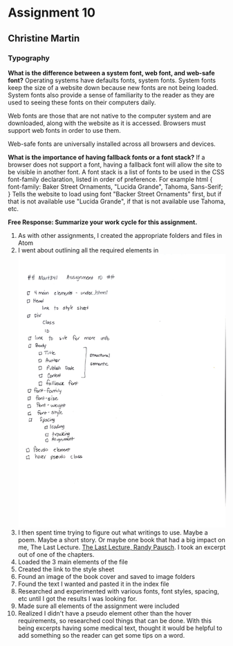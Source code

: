 # Assignment 10
## Christine Martin
### Typography

**What is the difference between a system font, web font, and web-safe font?**
Operating systems have defaults fonts, system fonts.  System fonts keep the size of a website down because new fonts are not being loaded.  System fonts also provide a sense of familiarity to the reader as they are used to seeing these fonts on their computers daily.

Web fonts are those that are not native to the computer system and are downloaded, along with the website as it is accessed. Browsers must support web fonts in order to use them.

Web-safe fonts are universally installed across all browsers and devices.

**What is the importance of having fallback fonts or a font stack?**
If a browser does not support a font, having a fallback font will allow the site to be visible in another font.  A font stack is a list of fonts to be used in the CSS font-family declaration, listed in order of preference. For example html { font-family: Baker Street Ornaments, "Lucida Grande", Tahoma, Sans-Serif; } Tells the website to load using font "Backer Street Ornaments" first, but if that is not available use "Lucida Grande", if that is not available use Tahoma, etc.

**Free Response: Summarize your work cycle for this assignment.**
1.  As with other assignments, I created the appropriate folders and files in Atom
2.  I went about outlining all the required elements in
![My Rocketbook Checklist](images/Mart341_Assig10.jpg)
3. I then spent time trying to figure out what writings to use.  Maybe a poem.  Maybe a short story.  Or maybe one book that had a big impact on me, The Last Lecture.  [The Last Lecture, Randy Pausch](https://www.amazon.com/Last-Lecture-Randy-Pausch/dp/1401323251). I took an excerpt out of one of the chapters.
4. Loaded the 3 main elements of the file
5. Created the link to the style sheet
6. Found an image of the book cover and saved to image folders
7. Found the text I wanted and pasted it in the index file
8. Researched and experimented with various fonts, font styles, spacing, etc until I got the results I was looking for.
9. Made sure all elements of the assignment were included
10. Realized I didn't have a pseudo element other than the hover requirements, so researched cool things that can be done.  With this being excerpts having some medical text, thought it would be helpful to add something so the reader can get some tips on a word.
